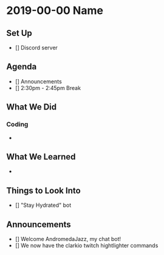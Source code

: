 # 2019-00-00 Name

## Set Up

- [] Discord server

## Agenda

- [] Announcements
- [] 2:30pm - 2:45pm Break

## What We Did

### Coding

-

## What We Learned

-

## Things to Look Into

- [] "Stay Hydrated" bot

## Announcements

- [] Welcome AndromedaJazz, my chat bot!
- [] We now have the clarkio twitch hightlighter commands
